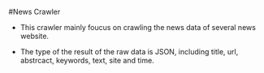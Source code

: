 #News Crawler

* This crawler mainly foucus on crawling the news data of several news website.

* The type of the result of the raw data is JSON, including title, url, abstrcact, keywords, text, site and time. 
